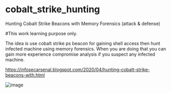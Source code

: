 # cobalt_strike_hunting
Hunting Cobalt Strike Beacons with Memory Forensics (attack &amp; defense)

#This work learning purpose only. 

The idea is use cobalt strike ps beacon for gaining shell access then hunt infected machine using memory forensics. When you are doing that 
you can gain more experience compromise analysis if you suspect any infected machine. 

https://infosecarsenal.blogspot.com/2020/04/hunting-cobalt-strike-beacons-with.html

![image](https://user-images.githubusercontent.com/3885129/82140811-24bb4800-983a-11ea-9cd8-9fc3268dbe7a.png)
